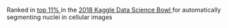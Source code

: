 Ranked in <a href='https://www.kaggle.com/yroohani'> top 11% </a> in the <a href = https://www.kaggle.com/c/data-science-bowl-2018#description> 2018 Kaggle Data Science Bowl </a> for automatically segmenting nuclei in cellular images
